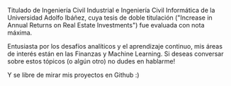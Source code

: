 Titulado de Ingeniería Civil Industrial e Ingeniería Civil Informática de la Universidad Adolfo Ibáñez, cuya tesis de doble titulación ("Increase in Annual Returns on Real Estate Investments") fue evaluada con nota máxima.

Entusiasta por los desafíos analíticos y el aprendizaje continuo, mis áreas de interés están en las Finanzas y Machine Learning. Si deseas conversar sobre estos tópicos (o algún otro) no dudes en hablarme!

Y se libre de mirar mis proyectos en Github :)
